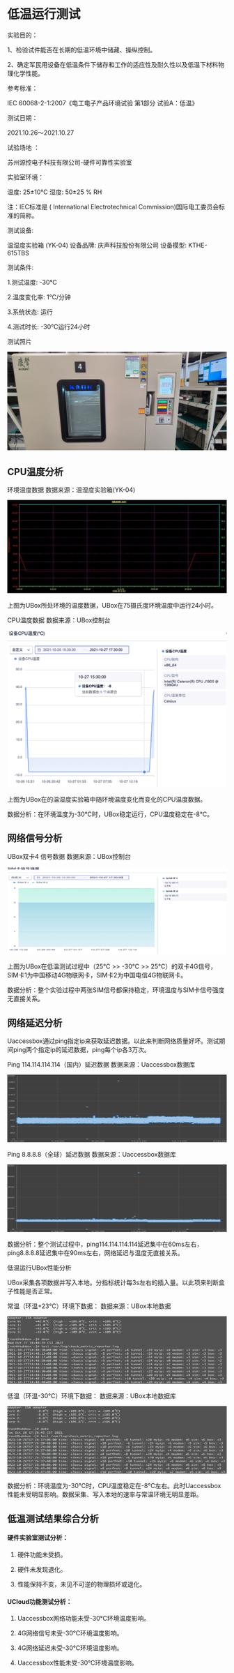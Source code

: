 # 低温运行测试



实验目的：

1、检验试件能否在长期的低温环境中储藏、操纵控制。

2、确定军民用设备在低温条件下储存和工作的适应性及耐久性以及低温下材料物理化学性能。

参考标准：

IEC 60068-2-1:2007《电工电子产品环境试验 第1部分 试验A：低温》

测试日期：

2021.10.26～2021.10.27

试验场地 ：

苏州源控电子科技有限公司-硬件可靠性实验室

实验室环境：

温度: 25±10℃   湿度: 50±25 % RH

  

注：IEC标准是 ( International Electrotechnical Commission)国际电工委员会标准的简称。



测试设备:

温湿度实验箱 (YK-04)  设备品牌: 庆声科技股份有限公司   设备模型: KTHE-615TBS 

测试条件:

1.测试温度: -30℃

2.温度变化率: 1℃/分钟 

3.系统状态: 运行 

4.测试时长: -30℃运行24小时 



测试照片

![low1](../images/low1.png)



## CPU温度分析

环境温度数据 数据来源：温湿度实验箱(YK-04)

![low3](../images/low3.png) 

上图为UBox所处环境的温度数据，UBox在75摄氏度环境温度中运行24小时。



CPU温度数据 数据来源：UBox控制台

![low3](../images/low4.png) 

上图为UBox在的温湿度实验箱中随环境温度变化而变化的CPU温度数据。

数据分析：在环境温度为-30℃时，UBox稳定运行，CPU温度稳定在-8℃。



## 网络信号分析

UBox双卡4 信号数据  数据来源：UBox控制台

![low3](../images/low5.png) 

上图为UBox在低温测试过程中（25℃  >>  -30℃  >>  25℃）的双卡4G信号，SIM卡1为中国移动4G物联网卡，SIM卡2为中国电信4G物联网卡。

数据分析：整个实验过程中两张SIM信号都保持稳定，环境温度与SIM卡信号强度无直接关系。

 

## 网络延迟分析

Uaccessbox通过ping指定ip来获取延迟数据。以此来判断网络质量好坏。测试期间ping两个指定ip的延迟数据，ping每个ip各3万次。

 

Ping 114.114.114.114（国内）延迟数据  数据来源：Uaccessbox数据库

![low3](../images/low6.png) 

 

Ping 8.8.8.8（全球）延迟数据  数据来源：Uaccessbox数据库

![low3](../images/low7.png) 

 

数据分析：整个测试过程中，ping114.114.114.114延迟集中在60ms左右，ping8.8.8.8延迟集中在90ms左右，网络延迟与温度无直接关系。

低温运行UBox性能分析

UBox采集各项数据并写入本地。分指标统计每3s左右的插入量。以此项来判断盒子性能是否正常。

常温（环温+23℃）环境下数据：   数据来源：UBox本地数据

![low3](../images/low8.png) 

 

低温（环温-30℃）环境下数据：   数据来源：UBox本地数据库

![low9](../images/low9.png) 

数据分析：环境温度为-30℃时，CPU温度稳定在-8℃左右。此时Uaccessbox性能未受明显影响。数据采集、写入本地的速率与常温环境无明显差距。

 

## 低温测试结果综合分析

#### 硬件实验室测试分析：

1. 硬件功能未受损。

2. 硬件未发现退化。

3. 性能保持不变，未见不可逆的物理损坏或退化。

 

#### UCloud功能测试分析：

1. Uaccessbox网络功能未受-30℃环境温度影响。

2. 4G网络信号未受-30℃环境温度影响。

3. 4G网络延迟未受-30℃环境温度影响。

4. Uaccessbox性能未受-30℃环境温度影响。

 

